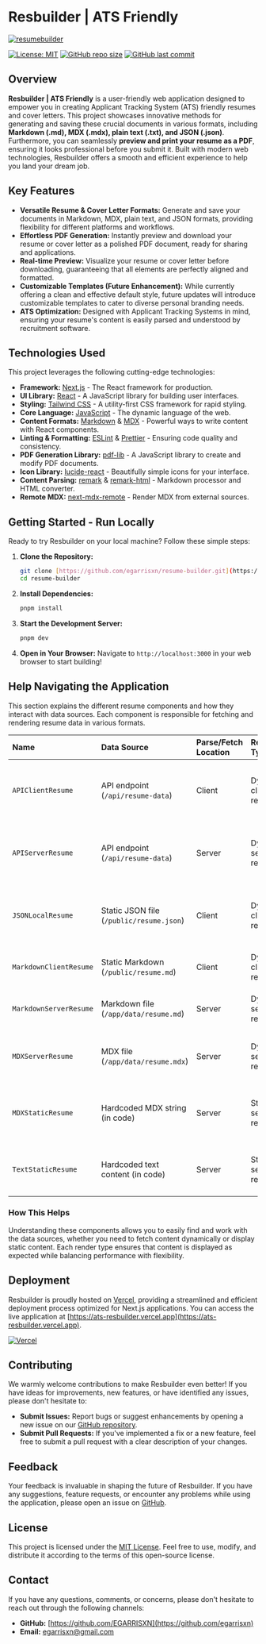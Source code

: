 # Resbuilder | ATS Friendly

[![resumebuilder](https://github.com/user-attachments/assets/22440a66-6de4-48a9-b504-504a23b3bddd)](https://ats-resbuilder.vercel.app)

[![License: MIT](https://img.shields.io/badge/License-MIT-yellow.svg)](LICENSE)
[![GitHub repo size](https://img.shields.io/github/repo-size/egarrisxn/resume-builder)](https://github.com/egarrisxn/resume-builder)
[![GitHub last commit](https://img.shields.io/github/last-commit/egarrisxn/resume-builder)](https://github.com/egarrisxn/resume-builder)

## Overview

**Resbuilder | ATS Friendly** is a user-friendly web application designed to empower you in creating Applicant Tracking System (ATS) friendly resumes and cover letters. This project showcases innovative methods for generating and saving these crucial documents in various formats, including **Markdown (.md), MDX (.mdx), plain text (.txt), and JSON (.json)**. Furthermore, you can seamlessly **preview and print your resume as a PDF**, ensuring it looks professional before you submit it. Built with modern web technologies, Resbuilder offers a smooth and efficient experience to help you land your dream job.

## Key Features

- **Versatile Resume & Cover Letter Formats:** Generate and save your documents in Markdown, MDX, plain text, and JSON formats, providing flexibility for different platforms and workflows.
- **Effortless PDF Generation:** Instantly preview and download your resume or cover letter as a polished PDF document, ready for sharing and applications.
- **Real-time Preview:** Visualize your resume or cover letter before downloading, guaranteeing that all elements are perfectly aligned and formatted.
- **Customizable Templates (Future Enhancement):** While currently offering a clean and effective default style, future updates will introduce customizable templates to cater to diverse personal branding needs.
- **ATS Optimization:** Designed with Applicant Tracking Systems in mind, ensuring your resume's content is easily parsed and understood by recruitment software.

## Technologies Used

This project leverages the following cutting-edge technologies:

- **Framework:** [Next.js](https://nextjs.org/) - The React framework for production.
- **UI Library:** [React](https://react.dev/) - A JavaScript library for building user interfaces.
- **Styling:** [Tailwind CSS](https://tailwindcss.com/) - A utility-first CSS framework for rapid styling.
- **Core Language:** [JavaScript](https://developer.mozilla.org/en-US/docs/Web/JavaScript) - The dynamic language of the web.
- **Content Formats:** [Markdown](https://www.markdownguide.org/) & [MDX](https://mdxjs.com/) - Powerful ways to write content with React components.
- **Linting & Formatting:** [ESLint](https://eslint.org/) & [Prettier](https://prettier.io/) - Ensuring code quality and consistency.
- **PDF Generation Library:** [pdf-lib](https://pdf-lib.js.org/) - A JavaScript library to create and modify PDF documents.
- **Icon Library:** [lucide-react](https://lucide.dev/) - Beautifully simple icons for your interface.
- **Content Parsing:** [remark](https://remark.js.org/) & [remark-html](https://github.com/remarkjs/remark-html) - Markdown processor and HTML converter.
- **Remote MDX:** [next-mdx-remote](https://github.com/hashicorp/next-mdx-remote) - Render MDX from external sources.

## Getting Started - Run Locally

Ready to try Resbuilder on your local machine? Follow these simple steps:

1.  **Clone the Repository:**
    ```bash
    git clone [https://github.com/egarrisxn/resume-builder.git](https://github.com/egarrisxn/resume-builder.git)
    cd resume-builder
    ```
2.  **Install Dependencies:**
    ```bash
    pnpm install
    ```
3.  **Start the Development Server:**
    ```bash
    pnpm dev
    ```
4.  **Open in Your Browser:** Navigate to `http://localhost:3000` in your web browser to start building!

## Help Navigating the Application

This section explains the different resume components and how they interact with data sources. Each component is responsible for fetching and rendering resume data in various formats.

| **Name**               | **Data Source**                          | **Parse/Fetch Location** | **Render Type**       | **Notes**                                  |
| :--------------------- | :--------------------------------------- | :----------------------- | :-------------------- | :----------------------------------------- |
| `APIClientResume`      | API endpoint (`/api/resume-data`)        | Client                   | Dynamic client render | Uses fetch on the client after load.       |
| `APIServerResume`      | API endpoint (`/api/resume-data`)        | Server                   | Dynamic server render | Fetched server-side, hydrated client-side. |
| `JSONLocalResume`      | Static JSON file (`/public/resume.json`) | Client                   | Dynamic client render | Fetches local public file client-side.     |
| `MarkdownClientResume` | Static Markdown (`/public/resume.md`)    | Client                   | Dynamic client render | Fetch + `remark` on the client.            |
| `MarkdownServerResume` | Markdown file (`/app/data/resume.md`)    | Server                   | Dynamic server render | Read file + `remark` server-side.          |
| `MDXServerResume`      | MDX file (`/app/data/resume.mdx`)        | Server                   | Dynamic server render | Read + compile MDX server-side.            |
| `MDXStaticResume`      | Hardcoded MDX string (in code)           | Server                   | Static server render  | Static JSX output via `next-mdx-remote`.   |
| `TextStaticResume`     | Hardcoded text content (in code)         | Server                   | Static server render  | No MD/MDX parsing, just JSX sections.      |

### How This Helps

Understanding these components allows you to easily find and work with the data sources, whether you need to fetch content dynamically or display static content. Each render type ensures that content is displayed as expected while balancing performance with flexibility.

## Deployment

Resbuilder is proudly hosted on [Vercel](https://vercel.com/), providing a streamlined and efficient deployment process optimized for Next.js applications. You can access the live application at [https://ats-resbuilder.vercel.app](https://ats-resbuilder.vercel.app).

[![Vercel](https://vercel.com/button)](https://ats-resbuilder.vercel.app)

## Contributing

We warmly welcome contributions to make Resbuilder even better! If you have ideas for improvements, new features, or have identified any issues, please don't hesitate to:

- **Submit Issues:** Report bugs or suggest enhancements by opening a new issue on our [GitHub repository](https://github.com/egarrisxn/resume-builder/issues).
- **Submit Pull Requests:** If you've implemented a fix or a new feature, feel free to submit a pull request with a clear description of your changes.

## Feedback

Your feedback is invaluable in shaping the future of Resbuilder. If you have any suggestions, feature requests, or encounter any problems while using the application, please open an issue on [GitHub](https://github.com/egarrisxn/resume-builder/issues).

## License

This project is licensed under the [MIT License](LICENSE). Feel free to use, modify, and distribute it according to the terms of this open-source license.

## Contact

If you have any questions, comments, or concerns, please don't hesitate to reach out through the following channels:

- **GitHub:** [https://github.com/EGARRISXN](https://github.com/egarrisxn)
- **Email:** egarrisxn@gmail.com
